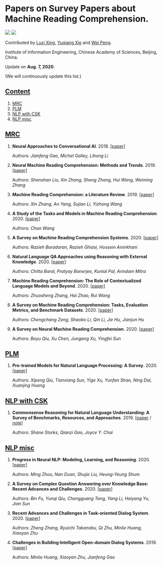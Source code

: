 # Papers on Survey Papers about Machine Reading Comprehension.

<!-- A list of recent papers about **Knowledge-based Machine Reading Comprehension** (**KMRC**). -->
![](https://img.shields.io/badge/Status-building-brightgreen) ![](https://img.shields.io/badge/-survey-important)


Contributed by [Luxi Xing](https://github.com/XingLuxi), [Yuqiang Xie](https://github.com/IndexFziQ) and [Wei Peng](https://github.com/a414351664).

Institute of Information Engineering, Chinese Academy of Sciences, Beijing, China. 

Update on **Aug. 7, 2020**.

(We will continuously update this list.)

## [Content](#content)

1. [MRC](#mrc)
2. [PLM](#PLM)
3. [NLP with CSK](#nlp-with-csk)
4. [NLP misc](#nlp-misc)


## [MRC](#content)

1. **Neural Approaches to Conversational AI**. 2018. [[paper](https://arxiv.org/abs/1809.08267)]

    Authors: *Jianfeng Gao, Michel Galley, Lihong Li*

1. **Neural Machine Reading Comprehension: Methods and Trends**. 2019. [[paper](https://arxiv.org/abs/1907.01118)]
    
    Authors: *Shanshan Liu, Xin Zhang, Sheng Zhang, Hui Wang, Weiming Zhang*
    
1. **Machine Reading Comprehension: a Literature Review**. 2019. [[paper](https://arxiv.org/abs/1907.01686)]
    
    Authors: *Xin Zhang, An Yang, Sujian Li, Yizhong Wang*

1. **A Study of the Tasks and Models in Machine Reading Comprehension**. 2020. [[paper](https://arxiv.org/abs/2001.08635)]

    Authors: *Chao Wang*

1. **A Survey on Machine Reading Comprehension Systems**. 2020. [[paper](https://arxiv.org/abs/2001.01582)]

    Authors: *Razieh Baradaran, Razieh Ghiasi, Hossein Amirkhani*

1. **Natural Language QA Approaches using Reasoning with External Knowledge**. 2020. [[paper](http://arxiv.org/abs/2003.03446)]
    
    Authors: *Chitta Baral, Pratyay Banerjee, Kuntal Pal, Arindam Mitra*
    
1. **Machine Reading Comprehension: The Role of Contextualized Language Models and Beyond**. 2020. [[paper](https://arxiv.org/abs/2005.06249)]

    Authors: *Zhuosheng Zhang, Hai Zhao, Rui Wang*

1. **A Survey on Machine Reading Comprehension: Tasks, Evaluation Metrics, and Benchmark Datasets**. 2020. [[paper](https://arxiv.org/abs/2006.11880)]

    Authors: *Chengchang Zeng, Shaobo Li, Qin Li, Jie Hu, Jianjun Hu*

1. **A Survey on Neural Machine Reading Comprehension**. 2020. [[paper](https://arxiv.org/abs/1906.03824)]

    Authors: *Boyu Qiu, Xu Chen, Jungang Xu, Yingfei Sun*


## [PLM](#content)

1. **Pre-trained Models for Natural Language Processing: A Survey**. 2020. [[paper](https://arxiv.org/abs/2003.08271)]

    Authors: *Xipeng Qiu, Tianxiang Sun, Yige Xu, Yunfan Shao, Ning Dai, Xuanjing Huang*


## [NLP with CSK](#content)

1. **Commonsense Reasoning for Natural Language Understanding: A Survey of Benchmarks, Resources, and Approaches**. 2019. [[paper](https://arxiv.org/abs/1904.01172) / [note](https://zhuanlan.zhihu.com/p/80883568)]
    
    Authors: *Shane Storks, Qianzi Gao, Joyce Y. Chai*

## [NLP misc](#content)

1. **Progress in Neural NLP: Modeling, Learning, and Reasoning**. 2020. [[paper](https://www.sciencedirect.com/science/article/pii/S2095809919304928?via%3Dihub)]

    Authors: *Ming Zhou, Nan Duan, Shujie Liu, Heung-Yeung Shum*

1. **A Survey on Complex Question Answering over Knowledge Base: Recent Advances and Challenges**. 2020. [[paper](http://arxiv.org/abs/2007.13069)]

    Authors: *Bin Fu, Yunqi Qiu, Chengguang Tang, Yang Li, Haiyang Yu, Jian Sun*

1. **Recent Advances and Challenges in Task-oriented Dialog System**. 2020. [[paper](https://arxiv.org/abs/2003.07490)]

    Authors: *Zheng Zhang, Ryuichi Takanobu, Qi Zhu, Minlie Huang, Xiaoyan Zhu*
    
1. **Challenges in Building Intelligent Open-domain Dialog Systems**. 2019. [[paper](https://arxiv.org/abs/1905.05709)]

    Authors: *Minlie Huang, Xiaoyan Zhu, Jianfeng Gao*

